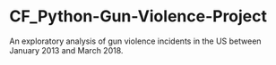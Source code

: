 # CF_Python-Gun-Violence-Project
An exploratory analysis of gun violence incidents in the US between January 2013 and March 2018. 

